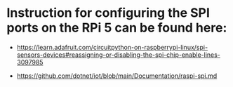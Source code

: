 # Instruction for configuring the SPI ports on the RPi 5 can be found here:
- https://learn.adafruit.com/circuitpython-on-raspberrypi-linux/spi-sensors-devices#reassigning-or-disabling-the-spi-chip-enable-lines-3097985

- https://github.com/dotnet/iot/blob/main/Documentation/raspi-spi.md

